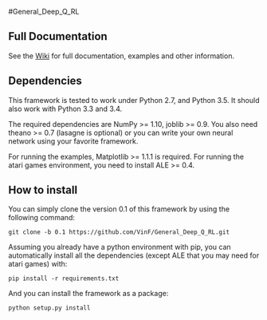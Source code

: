 #General_Deep_Q_RL

## Full Documentation

See the [Wiki](https://github.com/VinF/General_Deep_Q_RL/wiki) for full documentation, examples and other information.

## Dependencies

This framework is tested to work under Python 2.7, and Python 3.5. It should also work with Python 3.3 and 3.4.

The required dependencies are NumPy >= 1.10, joblib >= 0.9. You also need theano >= 0.7 (lasagne is optional) or you can write your own neural network using your favorite framework.

For running the examples, Matplotlib >= 1.1.1 is required. 
For running the atari games environment, you need to install ALE >= 0.4.

## How to install
You can simply clone the version 0.1 of this framework by using the following command:
```
git clone -b 0.1 https://github.com/VinF/General_Deep_Q_RL.git
```

Assuming you already have a python environment with pip, you can automatically install all the dependencies (except ALE that you may need for atari games) with:
```
pip install -r requirements.txt
```

And you can install the framework as a package:
```
python setup.py install
```

